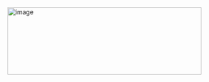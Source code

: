 <img width="435" height="151" alt="image" src="https://github.com/user-attachments/assets/0665c68a-0462-4c18-a885-1ae883e09137" />
